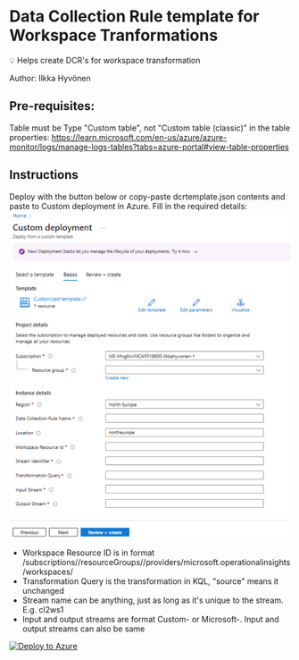 # Data Collection Rule template for Workspace Tranformations
💡 Helps create DCR's for workspace transformation </br>

Author: Ilkka Hyvönen

## Pre-requisites:
Table must be Type "Custom table", not "Custom table (classic)" in the table properties: https://learn.microsoft.com/en-us/azure/azure-monitor/logs/manage-logs-tables?tabs=azure-portal#view-table-properties

## Instructions
Deploy with the button below or copy-paste dcrtemplate.json contents and paste to Custom deployment in Azure. Fill in the required details:
![Screenshot of the deployment template.](https://github.com/ilesec/Microsoft-Sentinel/blob/main/Scripts/dcrtemplate/dcrtemplate.png?raw=true)
- Workspace Resource ID is in format /subscriptions/<subscriptionId>/resourceGroups/<resourcegroupname>/providers/microsoft.operationalinsights/workspaces/<workspacename>
- Transformation Query is the transformation in KQL, "source" means it unchanged
- Stream name can be anything, just as long as it's unique to the stream. E.g. cl2ws1
- Input and output streams are format Custom-<tablename> or Microsoft-<tablename>. Input and output streams can also be same

[![Deploy to Azure](https://aka.ms/deploytoazurebutton)](https://portal.azure.com/#create/Microsoft.Template/uri/https%3A%2F%2Fraw.githubusercontent.com%2Filesec%2FMicrosoft-Sentinel%2Frefs%2Fheads%2Fmain%2FScripts%2Fdcrtemplate%2Fdcrtemplate.json)
